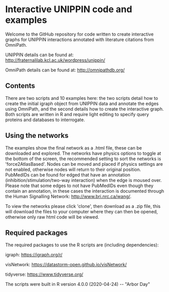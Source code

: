 # Interactive UNIPPIN code and examples

Welcome to the GitHub repository for code written to create interactive graphs for UNIPPIN interactions annotated with literature citations from OmniPath.

UNIPPIN details can be found at: http://fraternalilab.kcl.ac.uk/wordpress/unippin/

OmniPath details can be found at: http://omnipathdb.org/

## Contents
There are two scripts and 10 examples here: the two scripts detail how to create the initial igraph object from UNIPPIN data and annotate the edges using OmniPath, and the second details how to create the interactive graph. Both scripts are written in R and require light editing to specify query proteins and databases to interrogate.

## Using the networks
The examples show the final network as a .html file, these can be downloaded and explored. The networks have physics options to toggle at the bottom of the screen, the recommended setting to sort the networks is 'force2AtlasBased'. Nodes can be moved and placed if physics settings are not enabled, otherwise nodes will return to their original position. PubMedIDs can be found for edged that have an annotation (inhibition/stimulation/two-way interaction) when the edge is moused over. Please note that some edges to not have PubMedIDs even though they contain an annotation, in these cases the interaction is documented through the Human Signalling Network: http://www.bri.nrc.ca/wang/.

To view the networks please click 'clone', then download as a .zip file, this will download the files to your computer where they can then be opened, otherwise only raw html code will be viewed.

## Required packages
The required packages to use the R scripts are (including dependencies):

igraph: https://igraph.org/r/

visNetwork: https://datastorm-open.github.io/visNetwork/

tidyverse: https://www.tidyverse.org/

The scripts were built in R version 4.0.0 (2020-04-24) -- "Arbor Day" 
